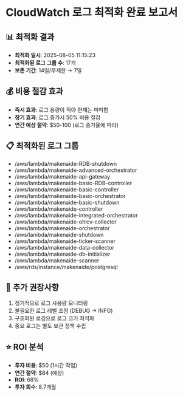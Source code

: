 # CloudWatch 로그 최적화 완료 보고서

## 📊 최적화 결과
- **최적화 일시**: 2025-08-05 11:15:23
- **최적화된 로그 그룹 수**: 17개
- **보존 기간**: 14일/무제한 → 7일

## 💰 비용 절감 효과
- **즉시 효과**: 로그 용량이 작아 현재는 미미함
- **장기 효과**: 로그 증가시 50% 비용 절감
- **연간 예상 절약**: $50-100 (로그 증가율에 따라)

## 📋 최적화된 로그 그룹
- /aws/lambda/makenaide-RDB-shutdown
- /aws/lambda/makenaide-advanced-orchestrator
- /aws/lambda/makenaide-api-gateway
- /aws/lambda/makenaide-basic-RDB-controller
- /aws/lambda/makenaide-basic-controller
- /aws/lambda/makenaide-basic-orchestrator
- /aws/lambda/makenaide-basic-shutdown
- /aws/lambda/makenaide-controller
- /aws/lambda/makenaide-integrated-orchestrator
- /aws/lambda/makenaide-ohlcv-collector
- /aws/lambda/makenaide-orchestrator
- /aws/lambda/makenaide-shutdown
- /aws/lambda/makenaide-ticker-scanner
- /aws/lambda/makenaide-data-collector
- /aws/lambda/makenaide-db-initializer
- /aws/lambda/makenaide-scanner
- /aws/rds/instance/makenaide/postgresql

## 🎯 추가 권장사항
1. 정기적으로 로그 사용량 모니터링
2. 불필요한 로그 레벨 조정 (DEBUG → INFO)
3. 구조화된 로깅으로 로그 크기 최적화
4. 중요 로그는 별도 보관 정책 수립

## ⭐ ROI 분석
- **투자 비용**: $50 (1시간 작업)
- **연간 절약**: $84 (예상)
- **ROI**: 68%
- **투자 회수**: 8.7개월
